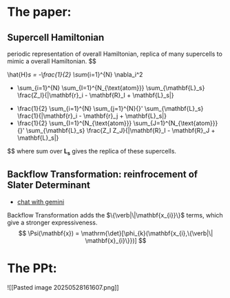 # The paper: 
## Supercell Hamiltonian
periodic representation of overall Hamiltonian, replica of many supercells to mimic a overall Hamiltonian. 
$$

\hat{H}_s = -\frac{1}{2} \sum_{i=1}^{N} \nabla_i^2 
- \sum_{i=1}^{N} \sum_{I=1}^{N_{\text{atom}}} \sum_{\mathbf{L}_s} \frac{Z_I}{|\mathbf{r}_i - \mathbf{R}_I + \mathbf{L}_s|}
+ \frac{1}{2} \sum_{i=1}^{N} \sum_{j=1}^{N}{}' \sum_{\mathbf{L}_s} \frac{1}{|\mathbf{r}_i - \mathbf{r}_j + \mathbf{L}_s|}
+ \frac{1}{2} \sum_{I=1}^{N_{\text{atom}}} \sum_{J=1}^{N_{\text{atom}}}{}' \sum_{\mathbf{L}_s} \frac{Z_I Z_J}{|\mathbf{R}_I - \mathbf{R}_J + \mathbf{L}_s|}


$$
where sum over $\mathbf{L_{s}}$ gives the replica of these supercells. 




## Backflow Transformation: reinfrocement of Slater Determinant
- [chat with gemini](https://g.co/gemini/share/157a4d4bdb17) 

Backflow Transformation adds the $\{\verb|\|\mathbf{x_{i}}\}$ terms, which give a stronger expressiveness.
$$
\Psi(\mathbf{x}) = \mathrm{\det}[\phi_{k}(\mathbf{x_{i},\{\verb|\| \mathbf{x}_{i}\}})]
$$

# The PPt: 
![[Pasted image 20250528161607.png]]
